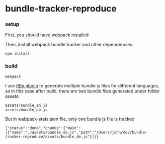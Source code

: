 # bundle-tracker-reproduce

### setup

First, you should have webpack installed

Then, install webpack bundle tracker and other dependencies:

```
npm install
```

### build

```
webpack
```

I use [i18n plugin](https://github.com/webpack/webpack/tree/master/examples/i18n) to generate multiple bundle js files for different languages, so in this case after build, there are two bundle files generated under folder assets:

```
assets/bundle_en.js
assets/bundle_de.js
```

But in webpack-stats.json file, only one bundle js file is tracked

```
{"status":"done","chunks":{"main":[{"name":"./assets/bundle_de.js","path":"/Users/john/dev/bundle-tracker-reproduce/assets/bundle_de.js"}]}}
```
